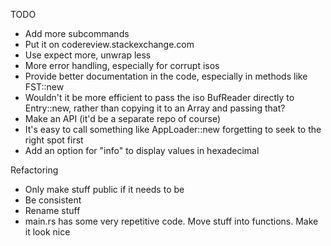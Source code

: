 TODO
* Add more subcommands
* Put it on codereview.stackexchange.com
* Use expect more, unwrap less
* More error handling, especially for corrupt isos
* Provide better documentation in the code, especially in methods like FST::new
* Wouldn't it be more efficient to pass the iso BufReader directly to Entry::new, rather than copying it to an Array and passing that?
* Make an API (it'd be a separate repo of course)
* It's easy to call something like AppLoader::new forgetting to seek to the right spot first
* Add an option for "info" to display values in hexadecimal

Refactoring
* Only make stuff public if it needs to be
* Be consistent
* Rename stuff
* main.rs has some very repetitive code. Move stuff into functions. Make it look nice

